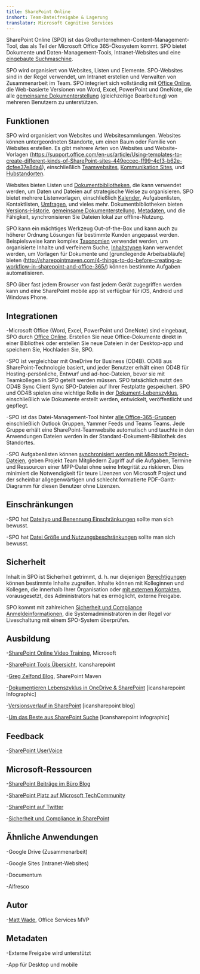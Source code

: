 ```yaml
---
title: SharePoint Online
inshort: Team-Dateifreigabe & Lagerung
translator: Microsoft Cognitive Services
---
```



SharePoint Online (SPO) ist das Großunternehmen-Content-Management-Tool, das als Teil der Microsoft Office 365-Ökosystem kommt. SPO bietet Dokumente und Daten-Management-Tools, Intranet-Websites und eine [eingebaute Suchmaschine](http://icsh.pt/HowToSPSearch).

SPO wird organisiert von Websites, Listen und Elemente. SPO-Websites sind in der Regel verwendet, um Intranet erstellen und Verwalten von Zusammenarbeit im Team. SPO integriert sich vollständig mit [Office Online](https://technet.microsoft.com/en-us/library/word-online-service-description.aspx), die Web-basierte Versionen von Word, Excel, PowerPoint und OneNote, die alle [gemeinsame Dokumenterstellung](http://icsh.pt/CoAuthoring) (gleichzeitige Bearbeitung) von mehreren Benutzern zu unterstützen.

Funktionen
---------

SPO wird organisiert von Websites und Websitesammlungen. Websites können untergeordneten Standorte, um einen Baum oder Familie von Websites erstellen. Es gibt mehrere Arten von Websites und Website-Vorlagen (https://support.office.com/en-us/article/Using-templates-to-create-different-kinds-of-SharePoint-sites-449eccec-ff99-4cf3-b62e-dcfee37e8da4), einschließlich [Teamwebsites](https://support.office.com/en-us/article/what-is-a-sharepoint-team-site-75545757-36c3-46a7-beed-0aaa74f0401e), [Kommunikation Sites](https://support.office.com/en-us/article/what-is-a-sharepoint-communication-site-94a33429-e580-45c3-a090-5512a8070732), und [Hubstandorten](https://docs.microsoft.com/en-us/sharepoint/dev/features/hub-site/hub-site-overview).

Websites bieten Listen und [Dokumentbibliotheken](http://icsh.pt/SPDocLibs), die kann verwendet werden, um Daten und Dateien auf strategische Weise zu organisieren. SPO bietet mehrere Listenvorlagen, einschließlich [Kalender](https//icsh.pt/SPCalendars), Aufgabenlisten, Kontaktlisten, [Umfragen](http://icsh.pt/SPSurveyIntro), und vieles mehr. Dokumentbibliotheken bieten [Versions-Historie](http://icsh.pt/VersionHistory), [gemeinsame Dokumenterstellung](http://icsh.pt/CoAuthoring), [Metadaten](http://icsh.pt/MetadataGuide), und die Fähigkeit, synchronisieren Sie Dateien lokal zur offline-Nutzung.

SPO kann ein mächtiges Werkzeug Out-of-the-Box und kann auch zu höherer Ordnung Lösungen für bestimmte Kunden angepasst werden. Beispielsweise kann komplex [Taxonomien](http://sharepointmaven.com/2-ways-to-design-sharepoint-taxonomy-for-an-organization/) verwendet werden, um organisierte Inhalte und verfeinern Suche, [Inhaltstypen](https://technet.microsoft.com/en-us/library/cc262735.aspx) kann verwendet werden, um Vorlagen für Dokumente und [grundlegende Arbeitsabläufe] bieten (http://sharepointmaven.com/4-things-to-do-before-creating-a-workflow-in-sharepoint-and-office-365/) können bestimmte Aufgaben automatisieren.

SPO über fast jedem Browser von fast jedem Gerät zugegriffen werden kann und eine SharePoint mobile app ist verfügbar für iOS, Android und Windows Phone.

Integrationen
---------

-Microsoft Office (Word, Excel, PowerPoint und OneNote) sind eingebaut, SPO durch [Office Online](https://technet.microsoft.com/en-us/library/word-online-service-description.aspx). Erstellen Sie neue Office-Dokumente direkt in einer Bibliothek oder erstellen Sie neue Dateien in der Desktop-app und speichern Sie, Hochladen Sie, SPO.

-SPO ist vergleichbar mit OneDrive for Business (OD4B). OD4B aus SharePoint-Technologie basiert, und jeder Benutzer erhält einen OD4B für Hosting-persönliche, Entwurf und ad-hoc-Dateien, bevor sie mit Teamkollegen in SPO geteilt werden müssen. SPO tatsächlich nutzt den OD4B Sync Client Sync SPO-Dateien auf Ihrer Festplatte gespeichert. SPO und OD4B spielen eine wichtige Rolle in der [Dokument-Lebenszyklus](http://icsh.pt/DocCircleOfLife), einschließlich wie Dokumente erstellt werden, entwickelt, veröffentlicht und gepflegt.

-SPO ist das Datei-Management-Tool hinter [alle Office-365-Gruppen](http://icsh.pt/O365groups) einschließlich Outlook Gruppen, Yammer Feeds und Teams Teams. Jede Gruppe erhält eine SharePoint-Teamwebsite automatisch und tauchte in den Anwendungen Dateien werden in der Standard-Dokument-Bibliothek des Standortes.

-SPO Aufgabenlisten können [synchronisiert werden mit Microsoft Project-Dateien](http://icsh.pt/MPPtoSharePoint), geben Projekt Team Mitgliedern Zugriff auf die Aufgaben, Termine und Ressourcen einer MPP-Datei ohne seine Integrität zu riskieren. Dies minimiert die Notwendigkeit für teure Lizenzen von Microsoft Project und der scheinbar allgegenwärtigen und schlecht formatierte PDF-Gantt-Diagramm für diesen Benutzer ohne Lizenzen.

Einschränkungen
---------

-SPO hat [Dateityp und Benennung Einschränkungen](http://icsh.pt/SPFileTypeLimits) sollte man sich bewusst.

-SPO hat [Datei Größe und Nutzungsbeschränkungen](http://icsh.pt/SPUseLimits) sollte man sich bewusst.

Sicherheit
---------

Inhalt in SPO ist Sicherheit getrimmt, d. h. nur diejenigen [Berechtigungen](http://icsh.pt/PermissionsInSP) können bestimmte Inhalte zugreifen. Inhalte können mit Kolleginnen und Kollegen, die innerhalb Ihrer Organisation oder [mit externen Kontakten](http://icsh.pt/ExternalSharing), vorausgesetzt, des Administrators hat es ermöglicht, externe Freigabe.

SPO kommt mit zahlreichen [Sicherheit und Compliance Anmeldeinformationen](https://blogs.technet.microsoft.com/wbaer/2017/03/13/security-and-compliance-in-sharepoint-online-and-onedrive-for-business/), die Systemadministratoren in der Regel vor Liveschaltung mit einem SPO-System überprüfen.

Ausbildung
---------

-[SharePoint Online Video Training](https://support.office.com/en-us/article/SharePoint-Online-video-training-cb8ef501-84db-4427-ac77-ec2009fb8e23?ui=en-US&rs=en-US&ad=US), Microsoft

-[SharePoint Tools Übersicht](http://icansharepoint.com/tools), Icansharepoint

-[Greg Zelfond Blog](http://sharepointmaven.com/blog-sharepoint-best-practices/), SharePoint Maven

-[Dokumentieren Lebenszyklus in OneDrive & SharePoint](http://icsh.pt/DocCircleOfLife) \[icansharepoint
    Infographic\]

-[Versionsverlauf in SharePoint](http://icsh.pt/VersionHistory)
    \[icansharepoint blog\]

-[Um das Beste aus SharePoint
    Suche](http://icsh.pt/HowToSPSearch) \[icansharepoint infographic\]

Feedback
---------

-[SharePoint UserVoice](https://sharepoint.uservoice.com/)

Microsoft-Ressourcen
---------

-[SharePoint Beiträge im Büro Blog](https://blogs.office.com/en-us/sharepoint/)

-[SharePoint Platz auf Microsoft TechCommunity](https://techcommunity.microsoft.com/t5/SharePoint/bd-p/SharePoint_General)

-[SharePoint auf Twitter](https://twitter.com/sharepoint)

-[Sicherheit und Compliance in SharePoint](https://blogs.technet.microsoft.com/wbaer/2017/03/13/security-and-compliance-in-sharepoint-online-and-onedrive-for-business/)


Ähnliche Anwendungen
--------------------

-Google Drive (Zusammenarbeit)

-Google Sites (Intranet-Websites)

-Documentum

-Alfresco

Autor
---------

-[Matt Wade](https://www.linkedin.com/in/thatmattwade/), Office Services MVP

Metadaten
--------

-Externe Freigabe wird unterstützt

-App für Desktop und mobile

